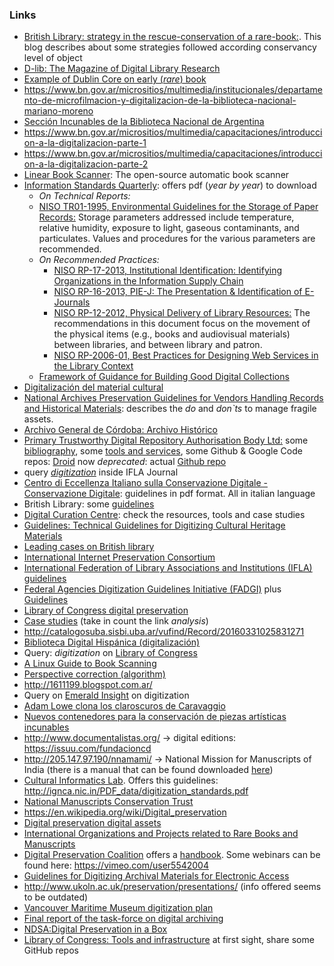 ### Links
* [British Library: strategy in the rescue-conservation of a rare-book:](http://britishlibrary.typepad.co.uk/collectioncare/). This blog describes about some strategies followed according conservancy level of object
* [D-lib: The Magazine of Digital Library Research](http://www.dlib.org/dlib.html)
* [Example of Dublin Core on early (_rare_) book](http://trapalanda.bn.gov.ar/jspui/handle/123456789/1524)
* https://www.bn.gov.ar/micrositios/multimedia/institucionales/departamento-de-microfilmacion-y-digitalizacion-de-la-biblioteca-nacional-mariano-moreno
* [Sección Incunables de la Biblioteca Nacional de Argentina](http://trapalanda.bn.gov.ar/jspui/handle/123456789/55)
* https://www.bn.gov.ar/micrositios/multimedia/capacitaciones/introduccion-a-la-digitalizacion-parte-1
* https://www.bn.gov.ar/micrositios/multimedia/capacitaciones/introduccion-a-la-digitalizacion-parte-2
* [Linear Book Scanner](http://linearbookscanner.org/): The open-source automatic book scanner
* [Information Standards Quarterly](http://www.niso.org/publications/isq/): offers pdf (_year by year_) to download
     * _On Technical Reports:_ 
	 * [NISO TR01-1995, Environmental Guidelines for the Storage of Paper Records:](http://www.niso.org/publications/tr/tr01.pdf) Storage parameters addressed include temperature, relative humidity, exposure to light, gaseous contaminants, and particulates. Values and procedures for the various parameters are recommended.
	 * _On Recommended Practices:_
		 * [NISO RP-17-2013, Institutional Identification: Identifying Organizations in the Information Supply Chain](http://www.niso.org/publications/rp/rp-17-2013/)
		 * [NISO RP-16-2013, PIE-J: The Presentation & Identification of E-Journals](http://www.niso.org/publications/rp/rp-16-2013/)
		* [NISO RP-12-2012, Physical Delivery of Library Resources:](http://www.niso.org/apps/org/workgroup/physdel/download.php/7932/NISO%20RP-12-2012%2C%20Physical%20Delivery%20of%20Library%20Resources) The recommendations in this document focus on the movement of the physical items (e.g., books and audiovisual materials) between libraries, and between library and patron.
		* [NISO RP-2006-01, Best Practices for Designing Web Services in the Library Context](http://www.niso.org/publications/rp/rp-2006-01.pdf)
	 * [Framework of Guidance for Building Good Digital Collections](http://www.niso.org/publications/rp/framework3.pdf)
* [Digitalización del material cultural](http://www.bne.es/es/Inicio/Perfiles/Bibliotecarios/Informes/DigitalizacionMaterialCultural/index.html)
* [National Archives Preservation Guidelines for Vendors Handling Records and Historical Materials](https://www.archives.gov/preservation/technical/vendor-training.html): describes the _do_ and _don`ts_ to manage fragile assets. 
* [Archivo General de Córdoba: Archivo Histórico](http://prensa.cba.gov.ar/cultura-y-espectaculos/%E2%80%8Barchivo-historico-un-papel-saludable/)
* [Primary Trustworthy Digital Repository Authorisation Body Ltd:](http://www.iso16363.org/) some [bibliography](http://www.iso16363.org/courses/resources/further-reading/), some [tools and services](http://www.iso16363.org/courses/resources/tools-and-services/), some Github & Google Code repos: [Droid](https://sourceforge.net/projects/droid/) now _deprecated_: actual [Github repo](https://github.com/digital-preservation/droid)
* query [_digitization_](https://www.ifla.org/search/node/digitization) inside IFLA Journal
* [Centro di Eccellenza Italiano sulla Conservazione Digitale - Conservazione Digitale](http://www.conservazionedigitale.org/wp/normativa-italiana/conservazione-digitale/): guidelines in pdf format. All in italian language
* British Library: some [guidelines](http://www.bl.uk/aboutus/stratpolprog/collectioncare/conservetreat/contracts.html)
* [Digital Curation Centre](http://www.dcc.ac.uk/): check the resources, tools and case studies
* [Guidelines: Technical Guidelines for Digitizing Cultural Heritage Materials](http://www.digitizationguidelines.gov/guidelines/digitize-technical.html)
* [Leading cases on British library](https://www.bl.uk/digitisation-services)
* [International Internet Preservation Consortium](http://netpreserve.org/)
* [International Federation of Library Associations and Institutions (IFLA) guidelines](https://www.ifla.org/node/8750)
* [Federal Agencies Digitization Guidelines Initiative (FADGI)](http://www.digitizationguidelines.gov/) plus [Guidelines](http://www.digitizationguidelines.gov/guidelines/)
* [Library of Congress digital preservation](http://www.digitalpreservation.gov/)
* [Case studies](http://netpreserve.org/web-archiving/case-studies/) (take in count the link _analysis_)
* http://catalogosuba.sisbi.uba.ar/vufind/Record/20160331025831271
* [Biblioteca Digital Hispánica (digitalización)](http://www.bne.es/es/Catalogos/BibliotecaDigitalHispanica/Acercade/#)
* Query: _digitization_ on [Library of Congress](https://www.loc.gov/search/?in=&q=digitization&new=true)
* [A Linux Guide to Book Scanning](https://natecraun.net/articles/linux-guide-to-book-scanning.html)
* [Perspective correction (algorithm)](https://mzucker.github.io/2016/10/11/unprojecting-text-with-ellipses.html)
* http://1611199.blogspot.com.ar/
* Query on [Emerald Insight](http://www.emeraldinsight.com/action/doSearch?AllField=digitization&content=articlesChapters) on digitization
* [Adam Lowe clona los claroscuros de Caravaggio](https://elpais.com/diario/2009/10/08/ciberpais/1254968672_850215.html)
* [Nuevos contenedores para la conservación de piezas artísticas incunables](http://argentinainvestiga.edu.ar/infouniversidades/2.6/listado/noticia.php?titulo=nuevos_contenedores_para_la_conservacion_de_piezas_artisticas_incunables&id=1071)
* http://www.documentalistas.org/ → digital editions: https://issuu.com/fundacioncd
* http://205.147.97.190/nnamami/ → National Mission for Manuscripts of India (there is a manual that can be found downloaded [here](http://205.147.97.190/nnamami/sites/default/files/digitization.pdf))
* [Cultural Informatics Lab](http://ignca.nic.in/mmd_body.htm). Offers this guidelines: http://ignca.nic.in/PDF_data/digitization_standards.pdf
* [National Manuscripts Conservation Trust](http://www.nmct.co.uk/)
* https://en.wikipedia.org/wiki/Digital_preservation
* [Digital preservation digital assets](https://issuu.com/marvinsunderground/stacks/bac2f6b72d614c58b3856e72274a7d47)
* [International Organizations and Projects related to Rare Books and Manuscripts](https://www.ifla.org/node/8413)
* [Digital Preservation Coalition](http://www.dpconline.org/) offers a [handbook](http://dpconline.org/handbook). Some webinars can be found here: https://vimeo.com/user5542004
* [Guidelines for Digitizing Archival Materials for Electronic Access](https://www.archives.gov/preservation/technical/guidelines.html)
* http://www.ukoln.ac.uk/preservation/presentations/ (info offered seems to be outdated)
* [Vancouver Maritime Museum digitization plan](https://issuu.com/vanmaritime/docs/vmm_digitization_plan_2015)
* [Final report of the task-force on digital archiving](https://www.clir.org/pubs/reports/pub63watersgarrett.pdf)
* [NDSA:Digital Preservation in a Box](https://wiki.diglib.org/NDSA:Digital_Preservation_in_a_Box)
* [Library of Congress: Tools and infrastructure](http://blogs.loc.gov/thesignal/category/tools-and-infrastructure/) at first sight, share some GitHub repos
